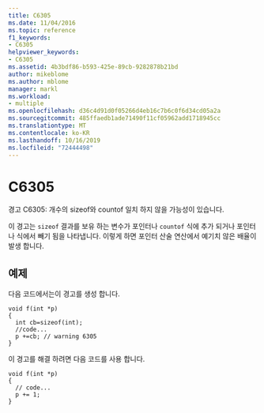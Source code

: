 ```yaml
---
title: C6305
ms.date: 11/04/2016
ms.topic: reference
f1_keywords:
- C6305
helpviewer_keywords:
- C6305
ms.assetid: 4b3bdf86-b593-425e-89cb-9282878b21bd
author: mikeblome
ms.author: mblome
manager: markl
ms.workload:
- multiple
ms.openlocfilehash: d36c4d91d0f05266d4eb16c7b6c0f6d34cd05a2a
ms.sourcegitcommit: 485ffaedb1ade71490f11cf05962add1718945cc
ms.translationtype: MT
ms.contentlocale: ko-KR
ms.lasthandoff: 10/16/2019
ms.locfileid: "72444498"
---
```

# <a name="c6305"></a>C6305
경고 C6305: 개수의 sizeof와 countof 일치 하지 않을 가능성이 있습니다.

 이 경고는 `sizeof` 결과를 보유 하는 변수가 포인터나 `countof` 식에 추가 되거나 포인터나 식에서 빼기 됨을 나타냅니다. 이렇게 하면 포인터 산술 연산에서 예기치 않은 배율이 발생 합니다.

## <a name="example"></a>예제
 다음 코드에서는이 경고를 생성 합니다.

```
void f(int *p)
{
  int cb=sizeof(int);
  //code...
  p +=cb; // warning 6305
}
```

 이 경고를 해결 하려면 다음 코드를 사용 합니다.

```
void f(int *p)
{
  // code...
  p += 1;
}
```
